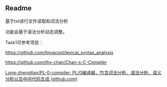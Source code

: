 ## Readme

基于txt进行文件读取和词法分析

功能会基于语法分析动态调整。

Task1可参考项目：

https://github.com/linyacool/lexical_syntax_analysis

https://github.com/thy-chan/Chan-s-C-Compiler

[Long-zhengtian/PL-0-compiler: PL/0编译器，包含词法分析、语法分析、语义分析以及中间代码生成 (github.com)](https://github.com/Long-zhengtian/PL-0-compiler/tree/main)